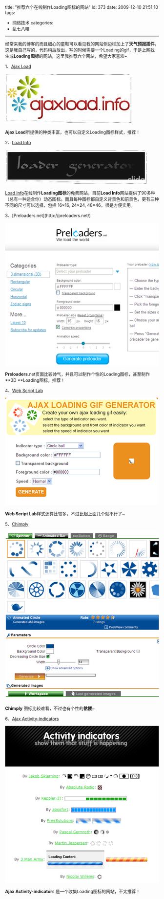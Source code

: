 title: "推荐六个在线制作Loading图标的网站"
id: 373
date: 2009-12-10 21:51:10
tags:
- 网络技术
categories:
- 乱七八糟
---
经常来我的博客的而且细心的童鞋可以看见我的网站侧边栏加上了**天气预报插件**，这是我自己写的，代码稍后放出，写的时候需要一个Loading的gif，于是上网找生成**Loading图标**的网站，这里我推荐六个网站，希望大家喜欢~

1、[Ajax Load](http://ajaxload.info/)

[![Ajax Load 在线loading图标制作网站](/uploads/2009/12/31.jpg "Ajax Load")](/uploads/2009/12/31.jpg)

**Ajax Load**所提供的种类丰富，也可以自定义Loading图标样式，推荐！

2、[Load Info](http://loadinfo.net/)

[![Load Info loading图标网站](/uploads/2009/12/watermark.jpg "Load Info")](/uploads/2009/12/watermark.jpg)

[Load Info](http://loadinfo.net/)在线制作**Loading图标**的免费网站，目前**Load Info**网站提供了90多种（总有一种适合你）动态图标。而且每种图标都自定义背景色和前景色，更有三种不同的尺寸可以选择，包括 16×16, 24×24, 48×46，很是方便实用。
<!--more-->3、[Preloaders.net](http://preloaders.net/)

[![preloaders.net在线制作loading图标](/uploads/2009/12/2009-04-18_124652.png "preloaders.net")](/uploads/2009/12/2009-04-18_124652.png)

**Preloaders**.net页面比较帅气，并且可以制作个性的Loading图标，甚至制作**3D **Loading图标，推荐！

4、[Web Script Lab](http://webscriptlab.com)

[![Web Script Lab在线Loading制作网站](/uploads/2009/12/11.png "Web Script Lab")](/uploads/2009/12/11.png)

**Web Script Lab**样式还算比较多，不过比起上面几个就不行了~

5、[Chimply](http://www.chimply.com)

[![Chimply Loading图标](/uploads/2009/12/12121.png "Chimply")](/uploads/2009/12/12121.png)

**Chimply** 图标比较难看，不过也有个性的**骷髅**~

6、[Ajax Activity-indicators](http://mentalized.net/activity-indicators/)

[![Ajax Activity-indicators 是一个收集Loading的网站](/uploads/2009/12/555.png "Ajax Activity-indicators")](/uploads/2009/12/555.png)

**Ajax Activity-indicator**s 是一个收集Loading图标的网站，不太推荐！